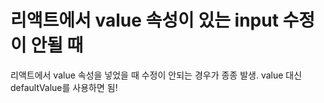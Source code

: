 # 리액트에서 value 속성이 있는 input 수정이 안될 때

리액트에서 value 속성을 넣었을 때 수정이 안되는 경우가 종종 발생. value 대신 defaultValue를 사용하면 됨!
